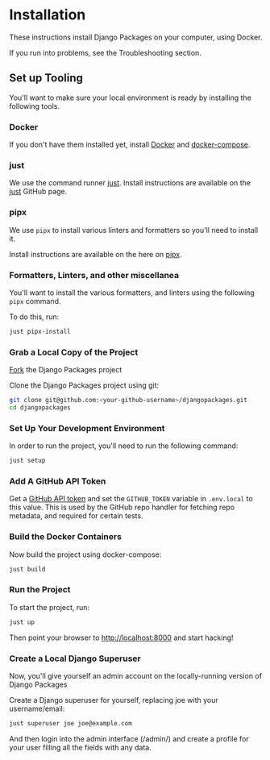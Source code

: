 # Installation

These instructions install Django Packages on your computer, using Docker.

If you run into problems, see the Troubleshooting section.

## Set up Tooling

You'll want to make sure your local environment is ready by installing the following tools.

### Docker

If you don't have them installed yet, install [Docker] and [docker-compose].

### just

We use the command runner [just]. Install instructions are available on the [just] GitHub page.

### pipx

We use `pipx` to install various linters and formatters so you'll need to install it.

Install instructions are available on the here on [pipx].

### Formatters, Linters, and other miscellanea

You'll want to install the various formatters, and linters using the following `pipx` command.

To do this, run:

```bash
just pipx-install
```

### Grab a Local Copy of the Project

[Fork](https://docs.github.com/en/get-started/quickstart/fork-a-repo) the Django Packages project

Clone the Django Packages project using git:

```bash
git clone git@github.com:<your-github-username>/djangopackages.git
cd djangopackages
```

### Set Up Your Development Environment

In order to run the project, you'll need to run the following command:

```bash
just setup
```

### Add A GitHub API Token

Get a [GitHub API token](https://docs.github.com/en/authentication/keeping-your-account-and-data-secure/creating-a-personal-access-token) and set the `GITHUB_TOKEN` variable in `.env.local`
to this value.  This is used by the GitHub repo handler for fetching repo
metadata, and required for certain tests.

### Build the Docker Containers

Now build the project using docker-compose:

```bash
just build
```

### Run the Project

To start the project, run:

```bash
just up
```

Then point your browser to <http://localhost:8000> and start hacking!

### Create a Local Django Superuser

Now, you'll give yourself an admin account on the locally-running version of Django Packages

Create a Django superuser for yourself, replacing joe with your username/email:

```bash
just superuser joe joe@example.com
```

And then login into the admin interface (/admin/) and create a profile for your user filling all the fields with any data.

[docker]: https://docs.docker.com/install/
[docker-compose]: https://docs.docker.com/compose/install/
[just]: https://github.com/casey/just
[pipx]: https://pypa.github.io/pipx/
